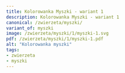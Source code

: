 ```yaml
---
title: Kolorowanka Myszki - wariant 1
description: Kolorowanka Myszki - wariant 1
canonical: /zwierzeta/myszki/
variant_of: myszki
image: /zwierzeta/myszki/1/myszki-1.svg
pdf: /zwierzeta/myszki/1/myszki-1.pdf
alt: "Kolorowanka myszki"
tags:
- zwierzeta
- myszki
---
```

